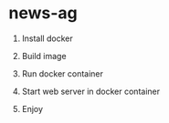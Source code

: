 # news-ag

1. Install docker

2. Build image

3. Run docker container

4. Start web server in docker container

5. Enjoy

